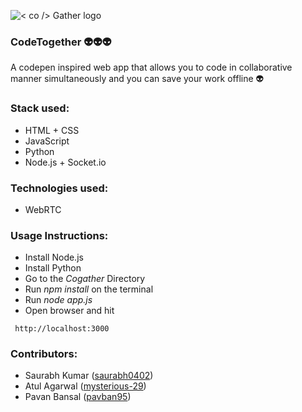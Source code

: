 ![< co /> Gather logo](https://image.ibb.co/hwiV5a/logo.png)
### CodeTogether :alien::alien::alien:

A codepen inspired web app that allows you to code in collaborative manner simultaneously and you can save your work offline :alien:

### Stack used:
 * HTML + CSS
 * JavaScript
 * Python
 * Node.js + Socket.io

### Technologies used: 
 * WebRTC

### Usage Instructions:
 * Install Node.js
 * Install Python
 * Go to the *Cogather* Directory
 * Run *npm install* on the terminal
 * Run *node app.js*
 * Open browser and hit 
 ```
  http://localhost:3000
 ```

### Contributors:
  * Saurabh Kumar ([saurabh0402](https://github.com/saurabh0402))
  * Atul Agarwal ([mysterious-29](https://github.com/mysterious-29))
  * Pavan Bansal ([pavban95](https://github.com/pavban95))
 
